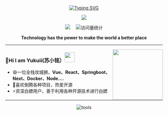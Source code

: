 <div align="center">
  <!-- dynamic typing effect 动态打字效果 -->
  <div align="center">
    <a href="https://yukuii.cn/">
      <img src="https://readme-typing-svg.demolab.com?font=Pixelify+Sans&pause=1000&width=435&lines=println(%22Hello%2C%20World%22);我是 Yukuii 苏小铭&center=true&size=27" alt="Typing SVG" />
    </a>
  </div>

  <!-- knock code pictures 敲代码的图片 -->
  <img src="https://cdn.jsdelivr.net/gh/sun0225SUN/sun0225SUN/assets/images/coding.gif" /><br>

  <!-- profile logo 个人资料徽标 -->
  <div align="center">
    <a href="https://blog.yukuii.cn"><img src="https://img.shields.io/badge/Website-博客-red" /></a>&emsp;
    <img src="https://komarev.com/ghpvc/?username=Yukuiii&label=Views&color=0e75b6&style=flat" alt="访问量统计" />
  </div>
<p><b>Technology has the power to make the world a better place</b></p>
</div>

---

<div><img align="right" height="160" src="https://github-stats.liuli.lol/api?username=Yukuiii&show_icons=true&icon_color=fb7299&text_color=fb7299&bg_color=ffffff&hide_title=true&locale=cn" /></div>

### 👋Hi I am Yukuii(苏小铭）<img height="32" width="32" src="https://ae01.alicdn.com/kf/Scf5d6aa4808348f1953a6dbada55d6aeV.png"/>
- 😄一位全栈攻城狮，**Vue、React、Springboot、Next、Docker、Node....**
- 👀喜欢倒腾各种项目，热爱开源
- ⚡资深白嫖用户，善于利用各种开源技术进行白嫖


---

<div align="center">
<img src="https://skillicons.dev/icons?i=idea,vscode,git,docker,html,css,java,js,nodejs,mysql,vue,supabase,react" alt="tools" />
</div>

<!--

**Yukuiii/Yukuiii** is a ✨ _special_ ✨ repository because its `README.md` (this file) appears on your GitHub profile.

Here are some ideas to get you started:

- 🔭 I’m currently working on ...
- 🌱 I’m currently learning ...
- 👯 I’m looking to collaborate on ...
- 🤔 I’m looking for help with ...
- 💬 Ask me about ...
- 📫 How to reach me: ...
- 😄 Pronouns: ...
- ⚡ Fun fact: ...
-->
